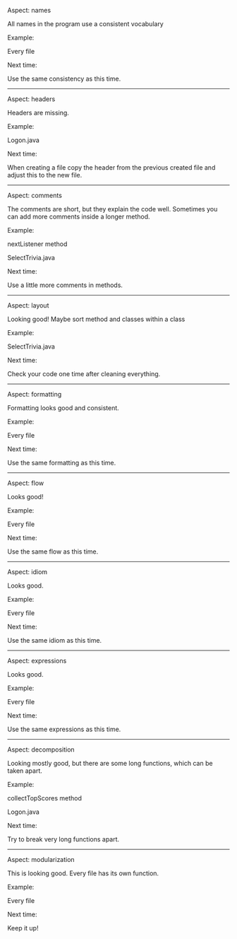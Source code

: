 Aspect: names

All names in the program use a consistent vocabulary

Example: 

Every file

Next time:

Use the same consistency as this time.
________________________________________

Aspect: headers

Headers are missing.

Example: 

Logon.java

Next time:

When creating a file copy the header from the previous created file and adjust this to the new file.
________________________________________
 

Aspect: comments

The comments are short, but they explain the code well. Sometimes you can add more comments inside a longer method.

Example: 

nextListener method

SelectTrivia.java

Next time:

Use a little more comments in methods.
________________________________________
 


Aspect: layout

Looking good! Maybe sort method and classes within a class

Example: 

SelectTrivia.java

Next time:

Check your code one time after cleaning everything.
________________________________________
 
 
Aspect: formatting

Formatting looks good and consistent.

Example: 

Every file

Next time:

Use the same formatting as this time.
________________________________________
 


Aspect: flow

Looks good!

Example:

Every file

Next time:

Use the same flow as this time.
________________________________________

 

Aspect: idiom

Looks good.

Example:

Every file

Next time:

Use the same idiom as this time.
________________________________________
 


Aspect: expressions

Looks good.

Example:

Every file

Next time:

Use the same expressions as this time.
________________________________________
 

Aspect: decomposition

Looking mostly good, but there are some long functions, which can be taken apart.

Example:

collectTopScores method

Logon.java

Next time:

Try to break very long functions apart.
________________________________________
 


Aspect: modularization

This is looking good. Every file has its own function.

Example:

Every file

Next time:

Keep it up!
